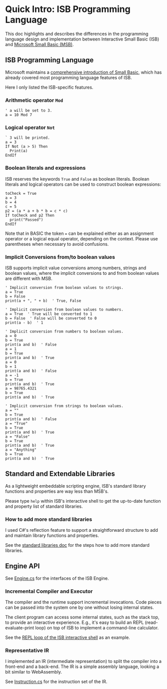 # Quick Intro: ISB Programming Language

This doc highlights and describes the differences in the programming language
design and implementation between Interactive Small Basic (ISB) and [Microsoft
Small Basic (MSB)]((https://github.com/sb)).

## ISB Programming Language

Microsoft maintains a [comprehensive introduction of Small
Basic](https://smallbasic-publicwebsite.azurewebsites.net/tutorials/chapter1),
which has already covered most programming language features of ISB.

Here I only listed the ISB-specific features.

### Arithmetic operator `Mod`

```BASIC
' a will be set to 3.
a = 10 Mod 7
```

### Logical operator `Not`

```BASIC
` 3 will be printed.
a = 3
If Not (a > 5) Then
  Print(a)
EndIf
```

### Boolean literals and expressions

ISB reserves the keywords `True` and `False` as boolean literals. Boolean
literals and logical operators can be used to construct boolean expressions:

```BASIC
toCheck = True
a = 3
b = 4
c = 5
p2 = (a * a + b * b = c * c)
If toCheck and p2 Then
  print("Passed")
EndIf
```

Note that in BASIC the token `=` can be explained either as an assignment
operator or a logical equal operator, depending on the context. Please use
parentheses when necessary to avoid confusions.

### Implicit Conversions from/to boolean values

ISB supports implicit value conversions among numbers, strings and boolean
values, where the implicit conversions to and from boolean values are different
with MSB.

```BASIC
' Implicit conversion from boolean values to strings.
a = True
b = False
print(a + ", " + b)  ' True, False

' Implicit conversion from boolean values to numbers.
a = True  ' True will be converted to 1
b = False  ' False will be converted to 0
print(a - b)  ' 1

' Implicit conversion from numbers to boolean values.
a = 0
b = True
print(a and b)  ' False
a = 1
b = True
print(a and b)  ' True
a = 0
b = 1
print(a and b)  ' False
a = -1
b = True
print(a and b)  ' True
a = 98765.4321
b = True
print(a and b)  ' True

' Implicit conversion from strings to boolean values.
a = ""
b = True
print(a and b)  ' False
a = "True"
b = True
print(a and b)  ' True
a = "False"
b = True
print(a and b)  ' True
a = "Anything"
b = True
print(a and b)  ' True
```

## Standard and Extendable Libraries

As a lightweight embeddable scripting engine, ISB's standard library functions
and properties are way less than MSB's.

Please type `help` within ISB's interactive shell to get the up-to-date function
and property list of standard libraries.

### How to add more standard libraries

I used C#'s reflection feature to support a straightforward structure to add and
maintain library functions and properties.

See the [standard libraries doc](./csharp/ISB/Lib/README.md) for the steps how
to add more standard libraries.

## Engine API

See [Engine.cs](./csharp/ISB/Runtime/Engine.cs) for the interfaces of the ISB
Engine.

### Incremental Compiler and Executor

The compiler and the runtime support incremental invocations. Code pieces can be
passed into the system one by one without losing internal states.

The client program can access some internal states, such as the stack top, to
provide an interactive experience. E.g., it's easy to build an REPL
(read-evaluate-print loop) on top of ISB to implement a command-line calculator.

See the [REPL loop of the ISB interactive shell](./csharp/ISB.Shell/Program.cs)
as an example.

### Representative IR

I implemented an IR (intermediate representation) to split the compiler into a
front-end and a back-end. The IR is a simple assembly language, looking a bit
similar to WebAssembly.

See [Instruction.cs](./csharp/ISB/Runtime/Instruction.cs) for the instruction
set of the IR.
